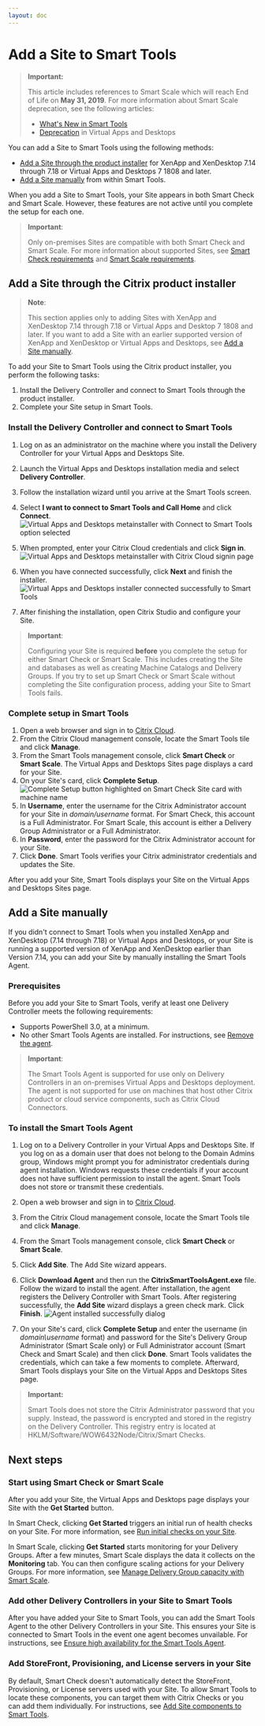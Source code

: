 ```yaml
---
layout: doc
---
```

# Add a Site to Smart Tools

> **Important:**
>
> This article includes references to Smart Scale which will reach End of Life on **May 31, 2019**. For more information about Smart Scale deprecation, see the following articles:
>
> *  [What's New in Smart Tools](https://docs.citrix.com/en-us/smart-tools/whats-new.html)
> *  [Deprecation](https://docs.citrix.com/en-us/citrix-virtual-apps-desktops/whats-new/removed-features.html) in Virtual Apps and Desktops

You can add a Site to Smart Tools using the following methods:

*  [Add a Site through the product installer](#add-a-site-through-the-citrix-product-installer) for XenApp and XenDesktop 7.14 through 7.18 or Virtual Apps and Desktops 7 1808 and later.
*  [Add a Site manually](#add-a-site-manually) from within Smart Tools.

When you add a Site to Smart Tools, your Site appears in both Smart Check and Smart Scale. However, these features are not active until you complete the setup for each one.

> **Important**:
>
> Only on-premises Sites are compatible with both Smart Check and Smart Scale. For more information about supported Sites, see [Smart Check requirements](/en-us/smart-tools/system-requirements/check-requirements.html) and [Smart Scale requirements](/en-us/smart-tools/system-requirements/scale-requirements.html).

## Add a Site through the Citrix product installer

> **Note**:
>
> This section applies only to adding Sites with XenApp and XenDesktop 7.14 through 7.18 or Virtual Apps and Desktop 7 1808 and later. If you want to add a Site with an earlier supported version of XenApp and XenDesktop or Virtual Apps and Desktops, see [Add a Site manually](#add-a-site-manually).

To add your Site to Smart Tools using the Citrix product installer, you perform the following tasks:

1.  Install the Delivery Controller and connect to Smart Tools through the product installer.
1.  Complete your Site setup in Smart Tools.

### Install the Delivery Controller and connect to Smart Tools

1.  Log on as an administrator on the machine where you install the Delivery Controller for your Virtual Apps and Desktops Site.
1.  Launch the Virtual Apps and Desktops installation media and select **Delivery Controller**.
1.  Follow the installation wizard until you arrive at the Smart Tools screen.
1.  Select **I want to connect to Smart Tools and Call Home** and click **Connect**.
    ![Virtual Apps and Desktops metainstaller with Connect to Smart Tools option selected](/en-us/smart-tools/media/xaxd-installer-smart-tools-connect.png)

1.  When prompted, enter your Citrix Cloud credentials and click **Sign in**.
    ![Virtual Apps and Desktops metainstaller with Citrix Cloud signin page](/en-us/smart-tools/media/xaxd-smart-tools-connect-citrix-cloud.png)

1.  When you have connected successfully, click **Next** and finish the installer.
    ![Virtual Apps and Desktops installer connected successfully to Smart Tools](/en-us/smart-tools/media/xaxd-smart-tools-connected-v1.png)

1.  After finishing the installation, open Citrix Studio and configure your Site.

> **Important**:
>
> Configuring your Site is required **before** you complete the setup for either Smart Check or Smart Scale. This includes creating the Site and databases as well as creating Machine Catalogs and Delivery Groups. If you try to set up Smart Check or Smart Scale without completing the Site configuration process, adding your Site to Smart Tools fails.

### Complete setup in Smart Tools

1.  Open a web browser and sign in to [Citrix Cloud](https://citrix.cloud.com).
1.  From the Citrix Cloud management console, locate the Smart Tools tile and click **Manage**.
1.  From the Smart Tools management console, click **Smart Check** or **Smart Scale**. The Virtual Apps and Desktops Sites page displays a card for your Site.
1.  On your Site's card, click **Complete Setup**.
    ![Complete Setup button highlighted on Smart Check Site card with machine name](/en-us/smart-tools/media/smart-check-xaxd-site-machine-name-v1.png)
1.  In **Username**, enter the username for the Citrix Administrator account for your Site in *domain/username* format. For Smart Check, this account is a Full Administrator. For Smart Scale, this account is either a Delivery Group Administrator or a Full Administrator.
1.  In **Password**, enter the password for the Citrix Administrator account for your Site.
1.  Click **Done**. Smart Tools verifies your Citrix administrator credentials and updates the Site.

After you add your Site, Smart Tools displays your Site on the Virtual Apps and Desktops Sites page.

## Add a Site manually

If you didn't connect to Smart Tools when you installed XenApp and XenDesktop (7.14 through 7.18) or Virtual Apps and Desktops, or your Site is running a supported version of XenApp and XenDesktop earlier than Version 7.14, you can add your Site by manually installing the Smart Tools Agent.

### Prerequisites

Before you add your Site to Smart Tools, verify at least one Delivery Controller meets the following requirements:

*  Supports PowerShell 3.0, at a minimum.
*  No other Smart Tools Agents are installed. For instructions, see [Remove the agent](/en-us/smart-tools/smart-tools-agent/install-remove-smart-tools-agent.html#remove-the-agent).

> **Important**:
>
> The Smart Tools Agent is supported for use only on Delivery Controllers in an on-premises Virtual Apps and Desktops deployment. The agent is not supported for use on machines that host other Citrix product or cloud service components, such as Citrix Cloud Connectors.

### To install the Smart Tools Agent

1.  Log on to a Delivery Controller in your Virtual Apps and Desktops Site. If you log on as a domain user that does not belong to the Domain Admins group, Windows might prompt you for administrator credentials during agent installation. Windows requests these credentials if your account does not have sufficient permission to install the agent. Smart Tools does not store or transmit these credentials.
1.  Open a web browser and sign in to [Citrix Cloud](https://citrix.cloud.com).
1.  From the Citrix Cloud management console, locate the Smart Tools tile and click **Manage**.
1.  From the Smart Tools management console, click **Smart Check** or **Smart Scale**.
1.  Click **Add Site**. The Add Site wizard appears.
1.  Click **Download Agent** and then run the **CitrixSmartToolsAgent.exe** file. Follow the wizard to install the agent. After installation, the agent registers the Delivery Controller with Smart Tools. After registering successfully, the **Add Site** wizard displays a green check mark. Click **Finish**.
    ![Agent installed successfully dialog](/en-us/smart-tools/media/agent-install-success.png)

1.  On your Site's card, click **Complete Setup** and enter the username (in _domain\username_ format) and password for the Site's Delivery Group Administrator (Smart Scale only) or Full Administrator account (Smart Check and Smart Scale) and then click **Done**. Smart Tools validates the credentials, which can take a few moments to complete. Afterward, Smart Tools displays your Site on the Virtual Apps and Desktops Sites page.

> **Important:**
>
> Smart Tools does not store the Citrix Administrator password that you supply. Instead, the password is encrypted and stored in the registry on the Delivery Controller. This registry entry is located at HKLM/Software/WOW6432Node/Citrix/Smart Checks.

## Next steps

### Start using Smart Check or Smart Scale

After you add your Site, the Virtual Apps and Desktops page displays your Site with the **Get Started** button.

In Smart Check, clicking **Get Started** triggers an initial run of health checks on your Site. For more information, see [Run initial checks on your Site](/en-us/smart-tools/checks/perform-health-checks.html#run-initial-checks-on-your-site).

In Smart Scale, clicking **Get Started** starts monitoring for your Delivery Groups. After a few minutes, Smart Scale displays the data it collects on the **Monitoring** tab. You can then configure scaling actions for your Delivery Groups. For more information, see [Manage Delivery Group capacity with Smart Scale](/en-us/smart-tools/scale/manage-delivery-group-capacity.html).

### Add other Delivery Controllers in your Site to Smart Tools

After you have added your Site to Smart Tools, you can add the Smart Tools Agent to the other Delivery Controllers in your Site. This ensures your Site is connected to Smart Tools in the event one agent becomes unvailable. For instructions, see [Ensure high availability for the Smart Tools Agent](/en-us/smart-tools/smart-tools-agent/install-remove-smart-tools-agent.html#ensure-high-availability-for-the-smart-tools-agent).

### Add StoreFront, Provisioning, and License servers in your Site

By default, Smart Check doesn't automatically detect the StoreFront, Provisioning, or License servers used with your Site. To allow Smart Tools to locate these components, you can target them with Citrix Checks or you can add them individually. For instructions, see [Add Site components to Smart Tools](/en-us/smart-tools/checks/add-site-components.html).